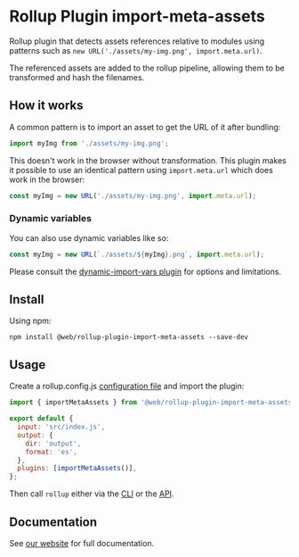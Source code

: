 # Rollup Plugin import-meta-assets

Rollup plugin that detects assets references relative to modules using patterns such as `new URL('./assets/my-img.png', import.meta.url)`.

The referenced assets are added to the rollup pipeline, allowing them to be transformed and hash the filenames.

## How it works

A common pattern is to import an asset to get the URL of it after bundling:

```js
import myImg from './assets/my-img.png';
```

This doesn't work in the browser without transformation. This plugin makes it possible to use an identical pattern using `import.meta.url` which does work in the browser:

```js
const myImg = new URL('./assets/my-img.png', import.meta.url);
```

### Dynamic variables

You can also use dynamic variables like so:

```js
const myImg = new URL(`./assets/${myImg}.png`, import.meta.url);
```

Please consult the [dynamic-import-vars plugin](https://github.com/rollup/plugins/blob/master/packages/dynamic-import-vars) for options and limitations.

## Install

Using npm:

```
npm install @web/rollup-plugin-import-meta-assets --save-dev
```

## Usage

Create a rollup.config.js [configuration file](https://www.rollupjs.org/guide/en/#configuration-files) and import the plugin:

```js
import { importMetaAssets } from '@web/rollup-plugin-import-meta-assets';

export default {
  input: 'src/index.js',
  output: {
    dir: 'output',
    format: 'es',
  },
  plugins: [importMetaAssets()],
};
```

Then call `rollup` either via the [CLI](https://www.rollupjs.org/guide/en/#command-line-reference) or the [API](https://www.rollupjs.org/guide/en/#javascript-api).

## Documentation

See [our website](https://modern-web.dev/docs/building/rollup-plugin-import-meta-assets/) for full documentation.
